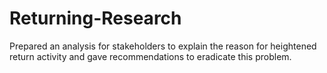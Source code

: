 # Returning-Research
Prepared an analysis for stakeholders to explain the reason for heightened return activity and gave recommendations to eradicate this problem. 
